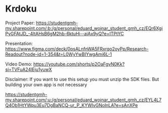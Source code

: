 # Krdoku

Project Paper:
https://studentgmh-my.sharepoint.com/:b:/g/personal/eduard_wojnar_student_gmh_cz/EQr6XgiPyGFAtJD_-4ltAHsB6gM2hb-6ktuHi--aiAx9yQ?e=ITPtYC

Presentation:
https://www.figma.com/deck/0psALnfnWA5FRxrqo2oyPp/Research-Readout?node-id=1-354&t=L0WyYwBIYwgAmi6L-1

Video Demo:
https://youtube.com/shorts/p2OaFgvN0Kk?si=TVFuA24lEju1yuwX

Disclaimer:
If you want to use this setup you must unzip the SDK files. But building your own app is not necessary

https://studentgmh-my.sharepoint.com/:u:/g/personal/eduard_wojnar_student_gmh_cz/EYL4L7Q4Ob1HtYWpu3Eu7DgBaNCQ-ur_P_KYWlvGNolnLA?e=sAnXPe
